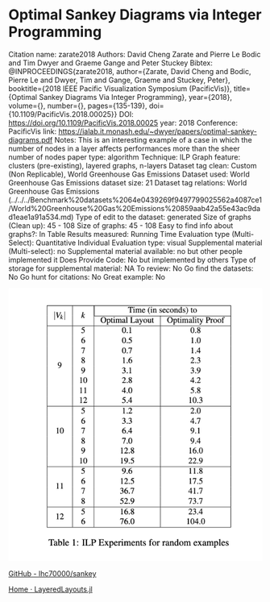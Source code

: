 # Optimal Sankey Diagrams via Integer Programming

Citation name: zarate2018
Authors: David Cheng Zarate and Pierre Le Bodic and Tim Dwyer and Graeme Gange and Peter Stuckey
Bibtex: @INPROCEEDINGS{zarate2018, author={Zarate, David Cheng and Bodic, Pierre Le and Dwyer, Tim and Gange, Graeme and Stuckey, Peter}, booktitle={2018 IEEE Pacific Visualization Symposium (PacificVis)}, title={Optimal Sankey Diagrams Via Integer Programming}, year={2018}, volume={}, number={}, pages={135-139}, doi={10.1109/PacificVis.2018.00025}}
DOI: https://doi.org/10.1109/PacificVis.2018.00025
year: 2018
Conference: PacificVis
link: https://ialab.it.monash.edu/~dwyer/papers/optimal-sankey-diagrams.pdf
Notes: This is an interesting example of a case in which the number of nodes in a layer affects performances more than the sheer number of nodes
paper type: algorithm
Technique: ILP
Graph feature: clusters (pre-existing), layered graphs, n-layers
Dataset tag clean: Custom (Non Replicable), World Greenhouse Gas Emissions
Dataset used: World Greenhouse Gas Emissions
dataset size: 21
Dataset tag relations: World Greenhouse Gas Emissions (../../../Benchmark%20datasets%2064e0439269f9497799025562a4087ce1/World%20Greenhouse%20Gas%20Emissions%20859aab42a55e43ac9dad1eae1a91a534.md)
Type of edit to the dataset: generated
Size of graphs (Clean up): 45 - 108
Size of graphs: 45 - 108
Easy to find info about graphs?: In Table
Results measured: Running Time
Evaluation type (Multi-Select): Quantitative Individual
Evaluation type: visual
Supplemental material (Multi-select): no
Supplemental material available: no but other people implemented it
Does Provide Code: No but implemented by others
Type of storage for supplemental material: NA
To review: No
Go find the datasets: No
Go hunt for citations: No
Great example: No

![Untitled](Optimal%20Sankey%20Diagrams%20via%20Integer%20Programming%20fcb5d816998f40d6b57c4d8dd5a8b52f/Untitled.png)

[GitHub - lhc70000/sankey](https://github.com/lhc70000/sankey)

[Home · LayeredLayouts.jl](https://docs.juliahub.com/LayeredLayouts/gQZdb/0.1.0/)